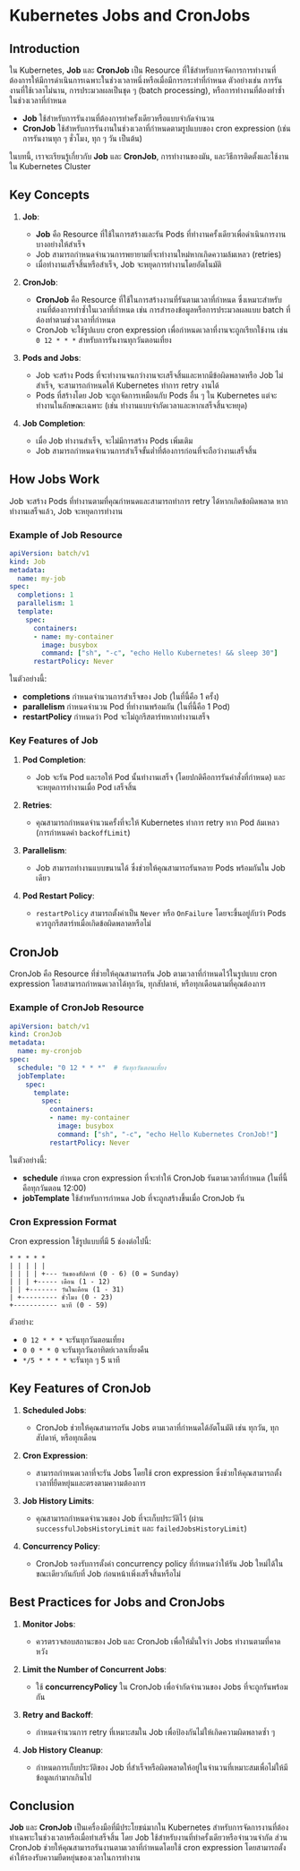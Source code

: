# Kubernetes Jobs and CronJobs

## Introduction
ใน Kubernetes, **Job** และ **CronJob** เป็น Resource ที่ใช้สำหรับการจัดการการทำงานที่ต้องการให้มีการดำเนินการเฉพาะในช่วงเวลาหนึ่งหรือเมื่อมีการกระทำที่กำหนด ตัวอย่างเช่น การรันงานที่ใช้เวลาไม่นาน, การประมวลผลเป็นชุด ๆ (batch processing), หรือการทำงานที่ต้องทำซ้ำในช่วงเวลาที่กำหนด

- **Job** ใช้สำหรับการรันงานที่ต้องการทำครั้งเดียวหรือแบบจำกัดจำนวน
- **CronJob** ใช้สำหรับการรันงานในช่วงเวลาที่กำหนดตามรูปแบบของ cron expression (เช่น การรันงานทุก ๆ ชั่วโมง, ทุก ๆ วัน เป็นต้น)

ในบทนี้, เราจะเรียนรู้เกี่ยวกับ **Job** และ **CronJob**, การทำงานของมัน, และวิธีการติดตั้งและใช้งานใน Kubernetes Cluster

## Key Concepts

1. **Job**:
   - **Job** คือ Resource ที่ใช้ในการสร้างและรัน Pods ที่ทำงานครั้งเดียวเพื่อดำเนินการงานบางอย่างให้สำเร็จ
   - Job สามารถกำหนดจำนวนการพยายามที่จะทำงานใหม่หากเกิดความล้มเหลว (retries)
   - เมื่อทำงานเสร็จสิ้นหรือสำเร็จ, Job จะหยุดการทำงานโดยอัตโนมัติ

2. **CronJob**:
   - **CronJob** คือ Resource ที่ใช้ในการสร้างงานที่รันตามเวลาที่กำหนด ซึ่งเหมาะสำหรับงานที่ต้องการทำซ้ำในเวลาที่กำหนด เช่น การสำรองข้อมูลหรือการประมวลผลแบบ batch ที่ต้องทำตามช่วงเวลาที่กำหนด
   - CronJob จะใช้รูปแบบ cron expression เพื่อกำหนดเวลาที่งานจะถูกเรียกใช้งาน เช่น `0 12 * * *` สำหรับการรันงานทุกวันตอนเที่ยง

3. **Pods and Jobs**:
   - Job จะสร้าง Pods ที่จะทำงานจนกว่างานจะเสร็จสิ้นและหากมีข้อผิดพลาดหรือ Job ไม่สำเร็จ, จะสามารถกำหนดให้ Kubernetes ทำการ retry งานได้
   - Pods ที่สร้างโดย Job จะถูกจัดการเหมือนกับ Pods อื่น ๆ ใน Kubernetes แต่จะทำงานในลักษณะเฉพาะ (เช่น ทำงานแบบจำกัดเวลาและหากเสร็จสิ้นจะหยุด)

4. **Job Completion**:
   - เมื่อ Job ทำงานสำเร็จ, จะไม่มีการสร้าง Pods เพิ่มเติม
   - Job สามารถกำหนดจำนวนการสำเร็จขั้นต่ำที่ต้องการก่อนที่จะถือว่างานเสร็จสิ้น

## How Jobs Work

Job จะสร้าง Pods ที่ทำงานตามที่คุณกำหนดและสามารถทำการ retry ได้หากเกิดข้อผิดพลาด หากทำงานเสร็จแล้ว, Job จะหยุดการทำงาน

### Example of Job Resource

```yaml
apiVersion: batch/v1
kind: Job
metadata:
  name: my-job
spec:
  completions: 1
  parallelism: 1
  template:
    spec:
      containers:
      - name: my-container
        image: busybox
        command: ["sh", "-c", "echo Hello Kubernetes! && sleep 30"]
      restartPolicy: Never
```

ในตัวอย่างนี้:
- **completions** กำหนดจำนวนการสำเร็จของ Job (ในที่นี้คือ 1 ครั้ง)
- **parallelism** กำหนดจำนวน Pod ที่ทำงานพร้อมกัน (ในที่นี้คือ 1 Pod)
- **restartPolicy** กำหนดว่า Pod จะไม่ถูกรีสตาร์ทหากทำงานเสร็จ

### Key Features of Job

1. **Pod Completion**:
   - Job จะรัน Pod และรอให้ Pod นั้นทำงานเสร็จ (โดยปกติคือการรันคำสั่งที่กำหนด) และจะหยุดการทำงานเมื่อ Pod เสร็จสิ้น

2. **Retries**:
   - คุณสามารถกำหนดจำนวนครั้งที่จะให้ Kubernetes ทำการ retry หาก Pod ล้มเหลว (การกำหนดค่า `backoffLimit`)

3. **Parallelism**:
   - Job สามารถทำงานแบบขนานได้ ซึ่งช่วยให้คุณสามารถรันหลาย Pods พร้อมกันใน Job เดียว

4. **Pod Restart Policy**:
   - `restartPolicy` สามารถตั้งค่าเป็น `Never` หรือ `OnFailure` โดยจะขึ้นอยู่กับว่า Pods ควรถูกรีสตาร์ทเมื่อเกิดข้อผิดพลาดหรือไม่

## CronJob

CronJob คือ Resource ที่ช่วยให้คุณสามารถรัน Job ตามเวลาที่กำหนดไว้ในรูปแบบ cron expression โดยสามารถกำหนดเวลาได้ทุกวัน, ทุกสัปดาห์, หรือทุกเดือนตามที่คุณต้องการ

### Example of CronJob Resource

```yaml
apiVersion: batch/v1
kind: CronJob
metadata:
  name: my-cronjob
spec:
  schedule: "0 12 * * *"  # รันทุกวันตอนเที่ยง
  jobTemplate:
    spec:
      template:
        spec:
          containers:
          - name: my-container
            image: busybox
            command: ["sh", "-c", "echo Hello Kubernetes CronJob!"]
          restartPolicy: Never
```

ในตัวอย่างนี้:
- **schedule** กำหนด cron expression ที่จะทำให้ CronJob รันตามเวลาที่กำหนด (ในที่นี้คือทุกวันตอน 12:00)
- **jobTemplate** ใช้สำหรับการกำหนด Job ที่จะถูกสร้างขึ้นเมื่อ CronJob รัน

### Cron Expression Format

Cron expression ใช้รูปแบบที่มี 5 ช่องต่อไปนี้:
```
* * * * *
| | | | |
| | | | +--- วันของสัปดาห์ (0 - 6) (0 = Sunday)
| | | +----- เดือน (1 - 12)
| | +------- วันในเดือน (1 - 31)
| +--------- ชั่วโมง (0 - 23)
+----------- นาที (0 - 59)
```

ตัวอย่าง:
- `0 12 * * *` จะรันทุกวันตอนเที่ยง
- `0 0 * * 0` จะรันทุกวันอาทิตย์เวลาเที่ยงคืน
- `*/5 * * * *` จะรันทุก ๆ 5 นาที

## Key Features of CronJob

1. **Scheduled Jobs**:
   - CronJob ช่วยให้คุณสามารถรัน Jobs ตามเวลาที่กำหนดได้อัตโนมัติ เช่น ทุกวัน, ทุกสัปดาห์, หรือทุกเดือน

2. **Cron Expression**:
   - สามารถกำหนดเวลาที่จะรัน Jobs โดยใช้ cron expression ซึ่งช่วยให้คุณสามารถตั้งเวลาที่ยืดหยุ่นและตรงตามความต้องการ

3. **Job History Limits**:
   - คุณสามารถกำหนดจำนวนของ Job ที่จะเก็บประวัติไว้ (ผ่าน `successfulJobsHistoryLimit` และ `failedJobsHistoryLimit`)

4. **Concurrency Policy**:
   - CronJob รองรับการตั้งค่า concurrency policy ที่กำหนดว่าให้รัน Job ใหม่ได้ในขณะเดียวกันกับที่ Job ก่อนหน้าเพิ่งเสร็จสิ้นหรือไม่

## Best Practices for Jobs and CronJobs

1. **Monitor Jobs**:
   - ควรตรวจสอบสถานะของ Job และ CronJob เพื่อให้มั่นใจว่า Jobs ทำงานตามที่คาดหวัง

2. **Limit the Number of Concurrent Jobs**:
   - ใช้ **concurrencyPolicy** ใน CronJob เพื่อจำกัดจำนวนของ Jobs ที่จะถูกรันพร้อมกัน

3. **Retry and Backoff**:
   - กำหนดจำนวนการ retry ที่เหมาะสมใน Job เพื่อป้องกันไม่ให้เกิดความผิดพลาดซ้ำ ๆ

4. **Job History Cleanup**:
   - กำหนดการเก็บประวัติของ Job ที่สำเร็จหรือผิดพลาดให้อยู่ในจำนวนที่เหมาะสมเพื่อไม่ให้มีข้อมูลเก่ามากเกินไป

## Conclusion

**Job** และ **CronJob** เป็นเครื่องมือที่มีประโยชน์มากใน Kubernetes สำหรับการจัดการงานที่ต้องทำเฉพาะในช่วงเวลาหรือเมื่อทำเสร็จสิ้น โดย Job ใช้สำหรับงานที่ทำครั้งเดียวหรือจำนวนจำกัด ส่วน CronJob ช่วยให้คุณสามารถรันงานตามเวลาที่กำหนดโดยใช้ cron expression โดยสามารถตั้งค่าให้รองรับความยืดหยุ่นของเวลาในการทำงาน